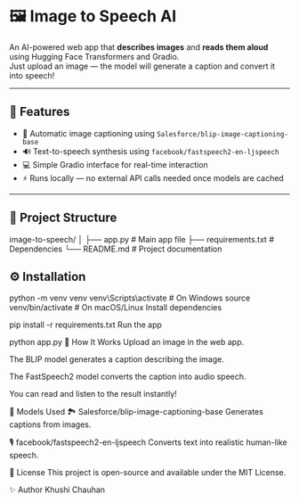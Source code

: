 # 🖼️ Image to Speech AI

An AI-powered web app that **describes images** and **reads them aloud** using Hugging Face Transformers and Gradio.  
Just upload an image — the model will generate a caption and convert it into speech!

---

## 🚀 Features

- 🧠 Automatic image captioning using `Salesforce/blip-image-captioning-base`
- 🔊 Text-to-speech synthesis using `facebook/fastspeech2-en-ljspeech`
- 💻 Simple Gradio interface for real-time interaction
- ⚡ Runs locally — no external API calls needed once models are cached

---

## 🧱 Project Structure

image-to-speech/
│
├── app.py # Main app file
├── requirements.txt # Dependencies
└── README.md # Project documentation


## ⚙️ Installation
python -m venv venv
venv\Scripts\activate      # On Windows
source venv/bin/activate   # On macOS/Linux
Install dependencies


pip install -r requirements.txt
Run the app


python app.py
🧠 How It Works
Upload an image in the web app.

The BLIP model generates a caption describing the image.

The FastSpeech2 model converts the caption into audio speech.

You can read and listen to the result instantly!

🧩 Models Used
🏞️ Salesforce/blip-image-captioning-base
Generates captions from images.

🎙️ facebook/fastspeech2-en-ljspeech
Converts text into realistic human-like speech.


🧾 License
This project is open-source and available under the MIT License.

✨ Author
Khushi Chauhan







